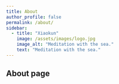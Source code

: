 ```yaml
---
title: About
author_profile: false
permalink: /about/
sidebar:
  - title: "Xiaokun"
    image: /assets/images/logo.jpg
    image_alt: "Meditation with the sea."
    text: "Meditation with the sea."
---
```

## About page
